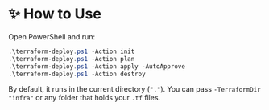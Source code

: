 # ✨ How to Use

Open PowerShell and run:

```powershell
.\terraform-deploy.ps1 -Action init
.\terraform-deploy.ps1 -Action plan
.\terraform-deploy.ps1 -Action apply -AutoApprove
.\terraform-deploy.ps1 -Action destroy
```

By default, it runs in the current directory (`"."`). You can pass `-TerraformDir "infra"` or any folder that holds your `.tf` files.
